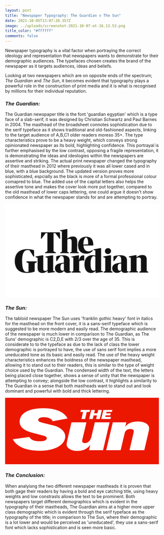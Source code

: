 ```yaml
---
layout: post
title: "Newspaper Typography: The Guardian v The Sun"
date: 2021-10-05T13:07:20.357Z
image: ../uploads/screenshot-2021-10-07-at-16.13.53.png
title_color: "#ffffff"
comments: false
---
```

Newspaper typography is a vital factor when portraying the correct ideology and representation that newspapers wants to demonstrate for their demographic audiences. The typefaces chosen creates the brand of the newspaper as it targets audiences, ideas and beliefs. 

Looking at two newspapers which are on opposite ends of the spectrum; *The Guardian* and *The Sun*, it becomes evident that typography plays a powerful role in the construction of print media and it is what is recognised by millions for their individual reputation. 

### *The Guardian:*

The Guardian newspaper title is the font 'guardian egyptian' which is a type face of a slab-serif, it was designed by Christian Schwartz and Paul Barnes in 2004. The masthead of the broadsheet connotes sophistication due to the serif typeface as it shows traditional and old-fashioned aspects, linking to the target audience of A,B,C1 older readers moreso 35+. The type characteristics prove to be a heavy weight, which conveys strong opinionated newspaper as its bold, highlighting confidence. This portrayal is further emphasised by the low contrast, opposing a fragile representation, it is demonstrating the ideas and ideologies within the newspapers are assertive and striking. The actual print newspaper changed the typography of their masthead in 2012 where previously it was all lower cased and in blue, with a blue background. The updated version proves more sophisticated, espcially as the black is more of a formal professional colour comapred to blue. The added use of the capital letters also helps the assertive tone and makes the cover look more put together, compared to the old masthead of lower caps lettering, one could argue it doesn't show confidence in what the newspaper stands for and are attempting to portray.

![The Guardian's masthead is a specific font called 'Guardian Egyptian' which is a serif typeface, proving sophistication and hierarchy. ](../uploads/screenshot-2021-10-05-at-14.10.03.png)

### *The Sun:*

The tabloid newspaper The Sun uses 'franklin gothic heavy' font in italics for the masthead on the front cover, it is a sans-serif typeface which is suggested to be more modern and easily read. The demographic audience of the newspaper is much lower in comparison to The Guardian, as The Suns' demographic is C2,D,E with 2/3 over the age of 35. This is considerate to to the typeface as due to the lack of class the lower demographic is portrayed to have, the use of sans serif font implies a more uneducated tone as its basic and easily read. The use of the heavy weight characteristics enhances the boldness of the newspaper masthead, allowing it to stand out to their readers, this is similar to the type of weight choice used by the Guardian. The condensed width of the text, the letters being placed close together, shows a sense of unity that the newspaper is attempting to convey; alongside the low contrast, it highlights a similarity to The Guardian in a sense that both mastheads want to stand out and look dominant and powerful with bold and thick lettering.

![The masthead of The Suns' masthead is a sans-serif font, a more basic font which is easier to read; linking to their audiences.](../uploads/the-sun.png)

### *The Conclusion:*

When analyisng the two different newspaper mastheads it is proven that both gage their readers by having a bold and eye catching title, using heavy weights and low constrasts allows the text to be prominent. Both newspapers target different demographics which is evident in the typography of their mastheads, The Guardian aims at a higher more upper class demographic which is evident through the serif typeface as the typography of the title; in comparison to The Sun, where their demographic is a lot lower and would be perceived as 'uneducated', they use a sans-serif font which lacks sophistication and is seen more basic.